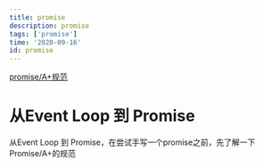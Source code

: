 ```yaml
---
title: promise
description: promise
tags: ['promise']
time: '2020-09-16'
id: promise
---
```

[promise/A+规范](https://promisesaplus.com/)
# 从Event Loop 到 Promise
从Event Loop 到 Promise，在尝试手写一个promise之前，先了解一下Promise/A+的规范
